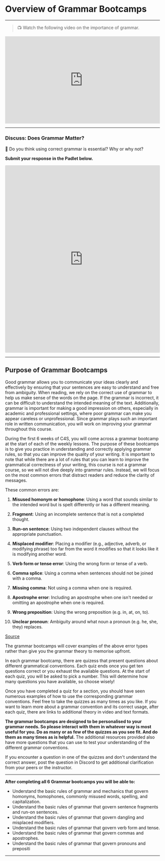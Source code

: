 # Overview of Grammar Bootcamps

---

> 📺 Watch the following video on the importance of grammar.

<div style="position: relative; padding-bottom: 56.25%; height: 0;"><iframe src="https://www.youtube.com/embed/Wn_eBrIDUuc" title="YouTube video player" frameborder="0" allow="accelerometer; autoplay; clipboard-write; encrypted-media; gyroscope; picture-in-picture" allowfullscreen style="position: absolute; top: 0; left: 0; width: 100%; height: 100%;"></iframe></div>

---

### Discuss: Does Grammar Matter?

<aside>

💬 Do you think using correct grammar is essential? Why or why not? 

**Submit your response in the Padlet below.**
  
</aside>

<div style="border:1px solid rgba(0,0,0,0.1);border-radius:2px;box-sizing:border-box;overflow:hidden;position:relative;width:100%;background:#F4F4F4"><iframe src="https://padlet.com/curriculumpad/g7koqb9vy07ngw3o" frameborder="0" allow="camera;microphone;geolocation" style="width:100%;height:608px;display:block;padding:0;margin:0"></iframe></div>

---

## Purpose of Grammar Bootcamps

Good grammar allows you to communicate your ideas clearly and effectively by ensuring that your sentences are easy to understand and free from ambiguity. When reading, we rely on the correct use of grammar to help us make sense of the words on the page. If the grammar is incorrect, it can be difficult to understand the intended meaning of the text. Additionally, grammar is important for making a good impression on others, especially in academic and professional settings, where poor grammar can make you appear careless or unprofessional. Since grammar plays such an important role in written communication, you will work on improving your grammar throughout this course.

During the first 6 weeks of C4S, you will come across a grammar bootcamp at the start of each of the weekly lessons. The purpose of these bootcamps is to give you practice in understanding and correctly applying grammar rules, so that you can improve the quality of your writing. It is important to note that while there are a lot of rules that you can learn to improve the grammatical correctness of your writing, this course is not a grammar course, so we will not dive deeply into grammar rules. Instead, we will focus on the most common errors that distract readers and reduce the clarity of messages. 

<aside>
  
These common errors are:

1. **Misused homonym or homophone**: Using a word that sounds similar to the intended word but is spelt differently or has a different meaning.

2. **Fragment**: Using an incomplete sentence that is not a completed thought. 

3. **Run-on sentence**: Using two independent clauses without the appropriate punctuation.

4. **Misplaced modifier**: Placing a modifier (e.g., adjective, adverb, or modifying phrase) too far from the word it modifies so that it looks like it is modifying another word.

5. **Verb form or tense error**: Using the wrong form or tense of a verb.

6. **Comma splice**: Using a comma when sentences should not be joined with a comma.

7. **Missing comma**: Not using a comma when one is required. 

8. **Apostrophe error**: Including an apostrophe when one isn't needed or omitting an apostrophe when one is required.

9. **Wrong preposition**: Using the wrong preposition (e.g. in, at, on, to).

10. **Unclear pronoun**: Ambiguity around what noun a pronoun (e.g. he, she, they) replaces.

[Source](https://openoregon.pressbooks.pub/wrd/back-matter/grammar-and-style/)
  
</aside>

The grammar bootcamps will cover examples of the above error types rather than give you the grammar theory to memorise upfront. 

In each grammar bootcamp, there are quizess that present questions about different grammatical conventions. Each quiz ends once you get ten questions correct or you exhaust the available questions. At the start of each quiz, you will be asked to pick a number. This will determine how many questions you have available, so choose wisely!

Once you have completed a quiz for a section, you should have seen numerous examples of how to use the corresponding grammar conventions. Feel free to take the quizzes as many times as you like. If you want to learn more about a grammar convention and its correct usage, after each quiz, there are links to additional theory in video and text formats. 

**The grammar bootcamps are designed to be personalised to your grammar needs. So please interact with them in whatever way is most useful for you. Do as many or as few of the quizzes as you see fit. And do them as many times as is helpful.** The additional resources provided also have more questions that you can use to test your understanding of the different grammar conventions.

If you encounter a question in one of the quizzes and don't understand the correct answer, post the question in Discord to get additional clarification from your peers or the instructor.

---

**After completing all 6 Grammar bootcamps you will be able to:**

- Understand the basic rules of grammar and mechanics that govern homonyms, homophones, commonly misused words, spelling, and capitalization.
- Understand the basic rules of grammar that govern sentence fragments and run-on sentences.
- Understand the basic rules of grammar that govern dangling and misplaced modifiers.
- Understand the basic rules of grammar that govern verb form and tense.
- Understand the basic rules of grammar that govern commas and apostrophes.
- Understand the basic rules of grammar that govern pronouns and prepositi

---
